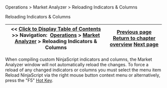 ﻿
Operations > Market Analyzer > Reloading Indicators & Columns

Reloading Indicators & Columns

| << [Click to Display Table of Contents](reloading_indicators__columns.md) >> **Navigation:**     [Operations](operations-1.md) > [Market Analyzer](market_analyzer-1.md) > Reloading Indicators & Columns | [Previous page](performance_tips-1.md) [Return to chapter overview](market_analyzer-1.md) [Next page](marketanalzyer_window_linking-1.md) |
| --- | --- |
When compiling custom NinjaScript indicators and columns, the Market Analyzer window will not automatically reload the changes. To force a reload of any changed indicators or columns you must select the menu item Reload NinjaScript via the right mouse button context menu or alternatively, press the "F5" [Hot Key](hot_key_manager-1.md).
